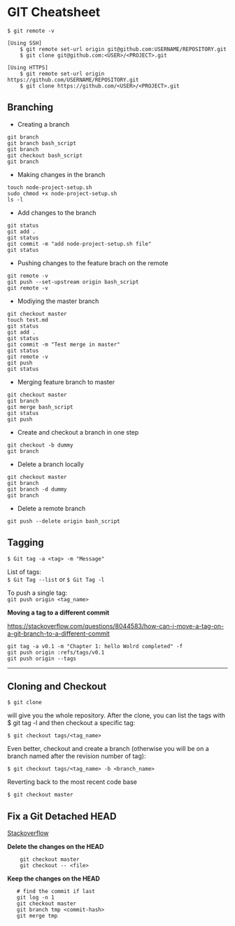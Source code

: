 # GIT Cheatsheet

```
$ git remote -v

[Using SSH] 
    $ git remote set-url origin git@github.com:USERNAME/REPOSITORY.git 
    $ git clone git@github.com:<USER>/<PROJECT>.git

[Using HTTPS]  
    $ git remote set-url origin https://github.com/USERNAME/REPOSITORY.git
    $ git clone https://github.com/<USER>/<PROJECT>.git
```

## Branching
- Creating a branch
```
git branch
git branch bash_script
git branch
git checkout bash_script
git branch
```
- Making changes in the branch
```
touch node-project-setup.sh
sudo chmod +x node-project-setup.sh
ls -l
```
- Add changes to the branch
```
git status
git add .
git status
git commit -m "add node-project-setup.sh file"
git status
```
- Pushing changes to the feature brach on the remote
```
git remote -v
git push --set-upstream origin bash_script
git remote -v
```
- Modiying the master branch
```
git checkout master
touch test.md
git status
git add .
git status
git commit -m "Test merge in master"
git status
git remote -v
git push
git status
```
- Merging feature branch to master
```
git checkout master
git branch
git merge bash_script
git status
git push
```
- Create and checkout a branch in one step
```
git checkout -b dummy
git branch
```
- Delete a branch locally
```
git checkout master
git branch
git branch -d dummy
git branch
```
- Delete a remote branch
```
git push --delete origin bash_script
```
## Tagging

`$ Git tag -a <tag> -m "Message"`  

List of tags:  
`$ Git Tag --list`
or
`$ Git Tag -l`

To push a single tag:  
`git push origin <tag_name>`

**Moving a tag to a different commit**

https://stackoverflow.com/questions/8044583/how-can-i-move-a-tag-on-a-git-branch-to-a-different-commit

```
git tag -a v0.1 -m "Chapter 1: hello Wolrd completed" -f
git push origin :refs/tags/v0.1
git push origin --tags
```

***

## Cloning and Checkout

`$ git clone`  

will give you the whole repository.
After the clone, you can list the tags with $ git tag -l and then checkout a specific tag:  

`$ git checkout tags/<tag_name>`  

Even better, checkout and create a branch (otherwise you will be on a branch named after the revision number of tag):

`$ git checkout tags/<tag_name> -b <branch_name>`

Reverting back to the most recent code base

`$ git checkout master`


## Fix a Git Detached HEAD

[Stackoverflow](https://stackoverflow.com/questions/10228760/fix-a-git-detached-head)

**Delete the changes on the HEAD**

```
    git checkout master
    git checkout -- <file>
```

**Keep the changes on the HEAD**

```
   # find the commit if last
   git log -n 1
   git checkout master
   git branch tmp <commit-hash>
   git merge tmp 
```




